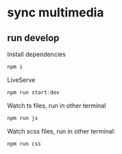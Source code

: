 # sync multimedia

## run develop

Install dependencies

```javascript
npm i
```

LiveServe

```javascript
npm run start:dev
```

Watch ts files, run in other terminal

```javascript
npm run js
```

Watch scss files, run in other terminal:

```javascript
npm run css
```
